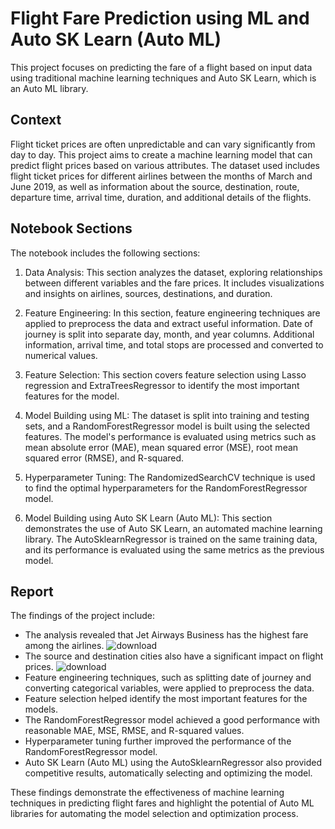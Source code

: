 # Flight Fare Prediction using ML and Auto SK Learn (Auto ML)

This project focuses on predicting the fare of a flight based on input data using traditional machine learning techniques and Auto SK Learn, which is an Auto ML library.

## Context

Flight ticket prices are often unpredictable and can vary significantly from day to day. This project aims to create a machine learning model that can predict flight prices based on various attributes. The dataset used includes flight ticket prices for different airlines between the months of March and June 2019, as well as information about the source, destination, route, departure time, arrival time, duration, and additional details of the flights.

## Notebook Sections

The notebook includes the following sections:

1.  Data Analysis: This section analyzes the dataset, exploring relationships between different variables and the fare prices. It includes visualizations and insights on airlines, sources, destinations, and duration.
    
2.  Feature Engineering: In this section, feature engineering techniques are applied to preprocess the data and extract useful information. Date of journey is split into separate day, month, and year columns. Additional information, arrival time, and total stops are processed and converted to numerical values.
    
3.  Feature Selection: This section covers feature selection using Lasso regression and ExtraTreesRegressor to identify the most important features for the model.
    
4.  Model Building using ML: The dataset is split into training and testing sets, and a RandomForestRegressor model is built using the selected features. The model's performance is evaluated using metrics such as mean absolute error (MAE), mean squared error (MSE), root mean squared error (RMSE), and R-squared.
    
5.  Hyperparameter Tuning: The RandomizedSearchCV technique is used to find the optimal hyperparameters for the RandomForestRegressor model.
    
6.  Model Building using Auto SK Learn (Auto ML): This section demonstrates the use of Auto SK Learn, an automated machine learning library. The AutoSklearnRegressor is trained on the same training data, and its performance is evaluated using the same metrics as the previous model.
    

## Report

The findings of the project include:

-   The analysis revealed that Jet Airways Business has the highest fare among the airlines.
![download](https://github.com/pras-ops/Flight_Fare_Prediction/assets/56476064/3a71a6fd-cf17-43d2-a0b9-da2a592e6d7b)
-   The source and destination cities also have a significant impact on flight prices.
![download](https://github.com/pras-ops/Flight_Fare_Prediction/assets/56476064/9372e8c7-de91-4c51-92c2-ccbc321c1cf3)
-   Feature engineering techniques, such as splitting date of journey and converting categorical variables, were applied to preprocess the data.
-   Feature selection helped identify the most important features for the models.
-   The RandomForestRegressor model achieved a good performance with reasonable MAE, MSE, RMSE, and R-squared values.
-   Hyperparameter tuning further improved the performance of the RandomForestRegressor model.
-   Auto SK Learn (Auto ML) using the AutoSklearnRegressor also provided competitive results, automatically selecting and optimizing the model.

These findings demonstrate the effectiveness of machine learning techniques in predicting flight fares and highlight the potential of Auto ML libraries for automating the model selection and optimization process.
